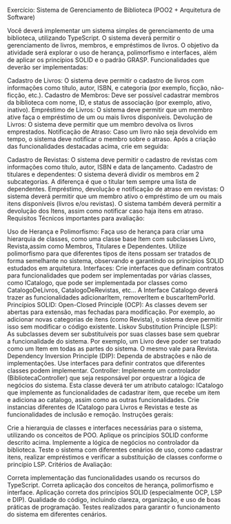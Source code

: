 Exercício: Sistema de Gerenciamento de Biblioteca (POO2 + Arquitetura de Software)

Você deverá implementar um sistema simples de gerenciamento de uma biblioteca, utilizando TypeScript. O sistema deverá permitir o gerenciamento de livros, membros, e empréstimos de livros. O objetivo da atividade será explorar o uso de herança, polimorfismo e interfaces, além de aplicar os princípios SOLID e o padrão GRASP.
Funcionalidades que deverão ser implementadas:

Cadastro de Livros: O sistema deve permitir o cadastro de livros com informações como título, autor, ISBN, e categoria (por exemplo, ficção, não-ficção, etc.).
Cadastro de Membros: Deve ser possível cadastrar membros da biblioteca com nome, ID, e status de associação (por exemplo, ativo, inativo).
Empréstimo de Livros: O sistema deve permitir que um membro ative faça o empréstimo de um ou mais livros disponíveis.
Devolução de Livros: O sistema deve permitir que um membro devolva os livros emprestados.
Notificação de Atraso: Caso um livro não seja devolvido em tempo, o sistema deve notificar o membro sobre o atraso.
Após a criação das funcionalidades destacadas acima, crie em seguida:

Cadastro de Revistas: O sistema deve permitir o cadastro de revistas com informações como título, autor, ISBN e data de lançamento.
Cadastro de titulares e dependentes: O sistema deverá dividir os membros em 2 subcategorias. A diferença é que o titular tem sempre uma lista de dependentes.
Empréstimo, devolução e notificação de atraso em revistas: O sistema deverá permitir que um membro ativo o empréstimo de um ou mais itens disponíveis (livros e/ou revistas). O sistema também deverá permitir a devolução dos Itens, assim como notificar caso haja itens em atraso.
Requisitos Técnicos importantes para avaliação:

Uso de Herança e Polimorfismo: Faça uso de herança para criar uma hierarquia de classes, como uma classe base Item com subclasses Livro, Revista,assim como Membros, Titulares e Dependentes. Utilize polimorfismo para que diferentes tipos de itens possam ser tratados de forma semelhante no sistema, observando e garantindo os princípios SOLID estudados em arquitetura.
Interfaces: Crie interfaces que definam contratos para funcionalidades que podem ser implementadas por várias classes, como ICatalogo, que pode ser implementada por classes como CatalogoDeLivros, CatalogoDeRevistas, etc… A Interface Catalogo deverá trazer as funcionalidades adicionarItem, removerItem e buscarItemPorId.
Princípios SOLID: 
Open-Closed Principle (OCP): As classes devem ser abertas para extensão, mas fechadas para modificação. Por exemplo, ao adicionar novas categorias de itens (como Revista), o sistema deve permitir isso sem modificar o código existente.
Liskov Substitution Principle (LSP): As subclasses devem ser substituíveis por suas classes base sem quebrar a funcionalidade do sistema. Por exemplo, um Livro deve poder ser tratado como um Item em todas as partes do sistema. O mesmo vale para Revista.
Dependency Inversion Principle (DIP): Dependa de abstrações e não de implementações. Use interfaces para definir contratos que diferentes classes podem implementar.
Controller: Implemente um controlador (BibliotecaController) que seja responsável por orquestrar a lógica de negócios do sistema. Esta classe deverá ter um atributo catalogo: ICatalogo que implemente as funcionalidades de cadastrar item, que recebe um item e adiciona ao catalogo, assim como as outras funcionalidades. Crie instancias diferentes de ICatalogo para Livros e Revistas e teste as funcionalidades de inclusão e remoção.
Instruções gerais:

Crie a hierarquia de classes e interfaces necessárias para o sistema, utilizando os conceitos de POO.
Aplique os princípios SOLID conforme descrito acima.
Implemente a lógica de negócios no controlador da biblioteca.
Teste o sistema com diferentes cenários de uso, como cadastrar itens, realizar empréstimos e verificar a substituição de classes conforme o princípio LSP.
Critérios de Avaliação:

Correta implementação das funcionalidades usando os recursos do TypeScript.
Correta aplicação dos conceitos de herança, polimorfismo e interface.
Aplicação correta dos princípios SOLID (especialmente OCP, LSP e DIP).
Qualidade do código, incluindo clareza, organização, e uso de boas práticas de programação.
Testes realizados para garantir o funcionamento do sistema em diferentes cenários.
